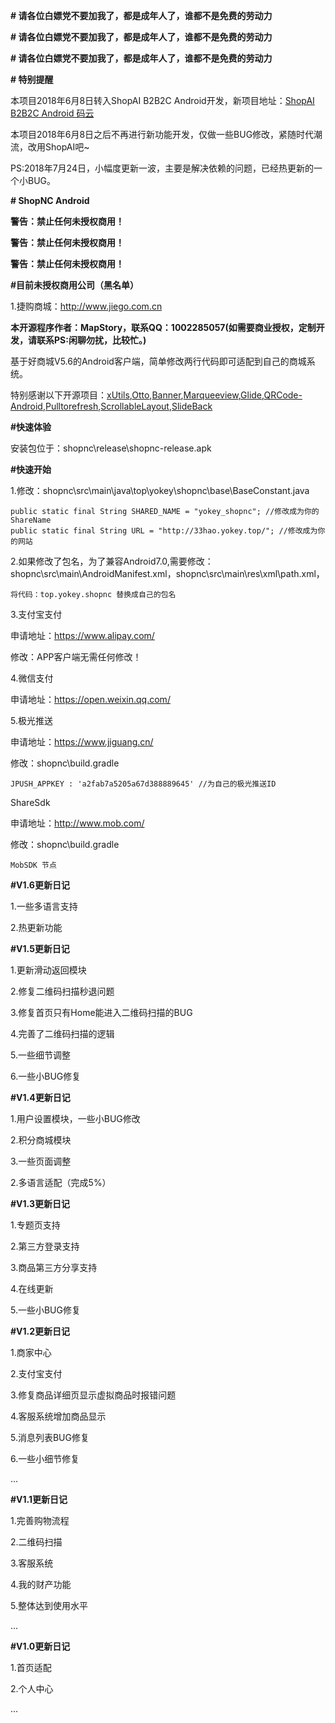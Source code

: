 **# 请各位白嫖党不要加我了，都是成年人了，谁都不是免费的劳动力**

**# 请各位白嫖党不要加我了，都是成年人了，谁都不是免费的劳动力**

**# 请各位白嫖党不要加我了，都是成年人了，谁都不是免费的劳动力**

**# 特别提醒**

本项目2018年6月8日转入ShopAI B2B2C Android开发，新项目地址：[ShopAI B2B2C Android 码云](https://gitee.com/oyo775881/shopai-b2b2c-android) 

本项目2018年6月8日之后不再进行新功能开发，仅做一些BUG修改，紧随时代潮流，改用ShopAI吧~

PS:2018年7月24日，小幅度更新一波，主要是解决依赖的问题，已经热更新的一个小BUG。

**# ShopNC Android** 

**警告：禁止任何未授权商用！**  

**警告：禁止任何未授权商用！** 

**警告：禁止任何未授权商用！** 

**#目前未授权商用公司（黑名单）**

1.捷购商城：http://www.jiego.com.cn

**本开源程序作者：MapStory，联系QQ：1002285057(如需要商业授权，定制开发，请联系PS:闲聊勿扰，比较忙。)**

基于好商城V5.6的Android客户端，简单修改两行代码即可适配到自己的商城系统。

特别感谢以下开源项目：[xUtils](https://github.com/wyouflf/xUtils3),[Otto](https://github.com/square/otto),[Banner](https://github.com/youth5201314/banner),[Marqueeview](https://github.com/sfsheng0322/MarqueeView),[Glide](https://github.com/bumptech/glide),[QRCode-Android](https://github.com/XuDaojie/QRCode-Android),[Pulltorefresh](https://github.com/823546371/PullToRefresh),[ScrollableLayout](https://github.com/w446108264/ScrollableLayout),[SlideBack](https://github.com/leehong2005/SlideBack)

**#快速体验**

安装包位于：shopnc\release\shopnc-release.apk

**#快速开始**

1.修改：shopnc\src\main\java\top\yokey\shopnc\base\BaseConstant.java
```
public static final String SHARED_NAME = "yokey_shopnc"; //修改成为你的ShareName
public static final String URL = "http://33hao.yokey.top/"; //修改成为你的网站
```

2.如果修改了包名，为了兼容Android7.0,需要修改：shopnc\src\main\AndroidManifest.xml，shopnc\src\main\res\xml\path.xml，
```
将代码：top.yokey.shopnc 替换成自己的包名
```

3.支付宝支付

申请地址：https://www.alipay.com/

修改：APP客户端无需任何修改！

4.微信支付

申请地址：https://open.weixin.qq.com/

5.极光推送

申请地址：https://www.jiguang.cn/

修改：shopnc\build.gradle
```
JPUSH_APPKEY : 'a2fab7a5205a67d388889645' //为自己的极光推送ID
```
ShareSdk

申请地址：http://www.mob.com/

修改：shopnc\build.gradle
```
MobSDK 节点
```
**#V1.6更新日记**

1.一些多语言支持

2.热更新功能

**#V1.5更新日记**

1.更新滑动返回模块

2.修复二维码扫描秒退问题

3.修复首页只有Home能进入二维码扫描的BUG

4.完善了二维码扫描的逻辑

5.一些细节调整

6.一些小BUG修复

**#V1.4更新日记**

1.用户设置模块，一些小BUG修改

2.积分商城模块

3.一些页面调整

2.多语言适配（完成5%）

**#V1.3更新日记**

1.专题页支持

2.第三方登录支持

3.商品第三方分享支持

4.在线更新

5.一些小BUG修复

**#V1.2更新日记**

1.商家中心

2.支付宝支付

3.修复商品详细页显示虚拟商品时报错问题

4.客服系统增加商品显示

5.消息列表BUG修复

6.一些小细节修复

...

**#V1.1更新日记**

1.完善购物流程

2.二维码扫描

3.客服系统

4.我的财产功能

5.整体达到使用水平

...

**#V1.0更新日记**

1.首页适配

2.个人中心

...
